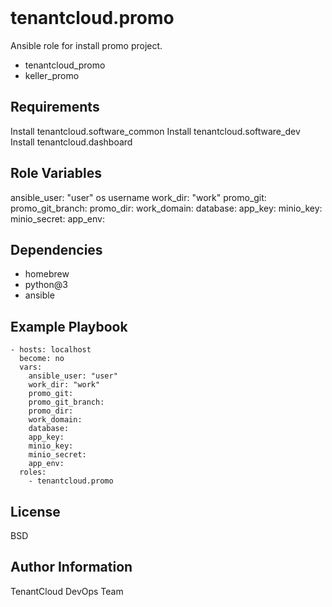 
<img src="https://github.com/tenantcloud/ansible-role-promo/workflows/Ansible Lint/badge.svg?branch-master" alt="">
<img src="https://github.com/tenantcloud/ansible-role-promo/workflows/Yaml Lint/badge.svg?branch-master" alt="">

tenantcloud.promo
=========

Ansible role for install promo project.

  - tenantcloud_promo
  - keller_promo

Requirements
------------

Install tenantcloud.software_common
Install tenantcloud.software_dev
Install tenantcloud.dashboard

Role Variables
--------------

ansible_user: "user" os username
work_dir: "work"
promo_git:
promo_git_branch:
promo_dir:
work_domain:
database:
app_key:
minio_key:
minio_secret:
app_env:

Dependencies
------------

  - homebrew
  - python@3
  - ansible

Example Playbook
----------------

    - hosts: localhost
      become: no
      vars:
        ansible_user: "user"
        work_dir: "work"
        promo_git:
        promo_git_branch:
        promo_dir:
        work_domain:
        database:
        app_key:
        minio_key:
        minio_secret:
        app_env:
      roles:
        - tenantcloud.promo

License
-------

BSD

Author Information
------------------

TenantCloud DevOps Team
